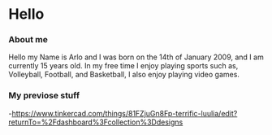 # Hello

### About me
Hello my Name is Arlo and I was born on the 14th of January 2009, and I am currently 15 years old. In my free time I enjoy playing sports such as, Volleyball, Football, and Basketball, I also enjoy playing video games.

### My previose stuff
-https://www.tinkercad.com/things/81FZjuGn8Fp-terrific-luulia/edit?returnTo=%2Fdashboard%3Fcollection%3Ddesigns
